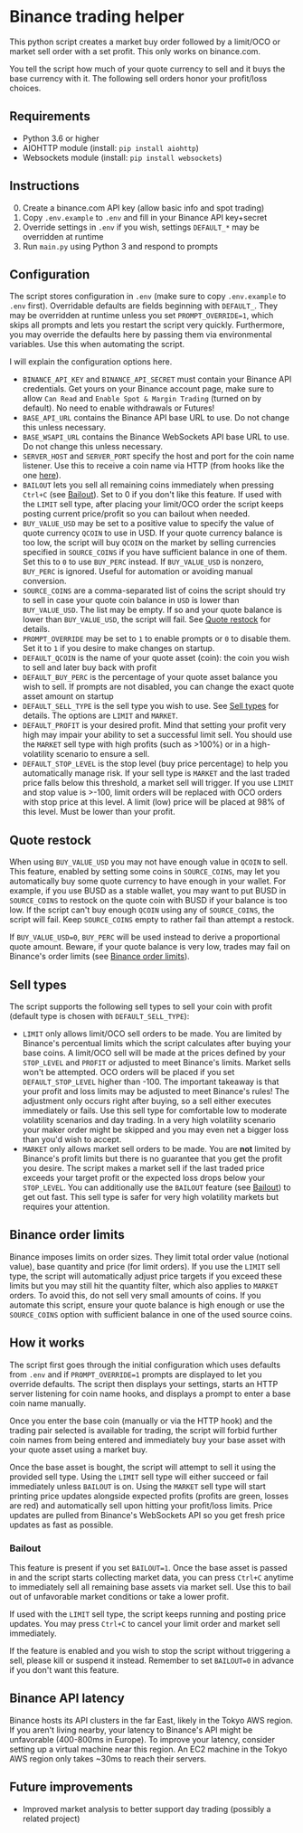 # Binance trading helper

This python script creates a market buy order followed by a limit/OCO or market sell order with a set profit. This only works on binance.com.

You tell the script how much of your quote currency to sell and it buys the base currency with it. The following sell orders honor your profit/loss choices.

## Requirements

* Python 3.6 or higher
* AIOHTTP module (install: `pip install aiohttp`)
* Websockets module (install: `pip install websockets`)

## Instructions

0. Create a binance.com API key (allow basic info and spot trading)
1. Copy `.env.example` to `.env` and fill in your Binance API key+secret
2. Override settings in `.env` if you wish, settings `DEFAULT_*` may be overridden at runtime
3. Run `main.py` using Python 3 and respond to prompts

## Configuration

The script stores configuration in `.env` (make sure to copy `.env.example` to `.env` first).
Overridable defaults are fields beginning with `DEFAULT_`. They may be overridden at runtime unless you set `PROMPT_OVERRIDE=1`, which skips all prompts and lets you restart the script very quickly. Furthermore, you may override the defaults here by passing them via environmental variables. Use this when automating the script.

I will explain the configuration options here.

* `BINANCE_API_KEY` and `BINANCE_API_SECRET` must contain your Binance API credentials. Get yours on your Binance account page, make sure to allow `Can Read` and `Enable Spot & Margin Trading` (turned on by default). No need to enable withdrawals or Futures!
* `BASE_API_URL` contains the Binance API base URL to use. Do not change this unless necessary.
* `BASE_WSAPI_URL` contains the Binance WebSockets API base URL to use. Do not change this unless necessary.
* `SERVER_HOST` and `SERVER_PORT` specify the host and port for the coin name listener. Use this to receive a coin name via HTTP (from hooks like the one [here](https://github.com/tobyyy/tg-bps-script)).
* `BAILOUT` lets you sell all remaining coins immediately when pressing `Ctrl+C` (see [Bailout](#bailout)). Set to 0 if you don't like this feature. If used with the `LIMIT` sell type, after placing your limit/OCO order the script keeps posting current price/profit so you can bailout when needed.
* `BUY_VALUE_USD` may be set to a positive value to specify the value of quote currency `QCOIN` to use in USD. If your quote currency balance is too low, the script will buy `QCOIN` on the market by selling currencies specified in `SOURCE_COINS` if you have sufficient balance in one of them. Set this to `0` to use `BUY_PERC` instead. If `BUY_VALUE_USD` is nonzero, `BUY_PERC` is ignored. Useful for automation or avoiding manual conversion.
* `SOURCE_COINS` are a comma-separated list of coins the script should try to sell in case your quote coin balance in `USD` is lower than `BUY_VALUE_USD`. The list may be empty. If so and your quote balance is lower than `BUY_VALUE_USD`, the script will fail. See [Quote restock](#quote-restock) for details.
* `PROMPT_OVERRIDE` may be set to `1` to enable prompts or `0` to disable them. Set it to `1` if you desire to make changes on startup.
* `DEFAULT_QCOIN` is the name of your quote asset (coin): the coin you wish to sell and later buy back with profit
* `DEFAULT_BUY_PERC` is the percentage of your quote asset balance you wish to sell. If prompts are not disabled, you can change the exact quote asset amount on startup
* `DEFAULT_SELL_TYPE` is the sell type you wish to use. See [Sell types](#sell-types) for details. The options are `LIMIT` and `MARKET`.
* `DEFAULT_PROFIT` is your desired profit. Mind that setting your profit very high may impair your ability to set a successful limit sell. You should use the `MARKET` sell type with high profits (such as >100%) or in a high-volatility scenario to ensure a sell.
* `DEFAULT_STOP_LEVEL` is the stop level (buy price percentage) to help you automatically manage risk. If your sell type is `MARKET` and the last traded price falls below this threshold, a market sell will trigger. If you use `LIMIT` and stop value is >-100, limit orders will be replaced with OCO orders with stop price at this level. A limit (low) price will be placed at 98% of this level. Must be lower than your profit.

## Quote restock

When using `BUY_VALUE_USD` you may not have enough value in `QCOIN` to sell. This feature, enabled by setting some coins in `SOURCE_COINS`, may let you automatically buy some quote currency to have enough in your wallet. For example, if you use BUSD as a stable wallet, you may want to put BUSD in `SOURCE_COINS` to restock on the quote coin with BUSD if your balance is too low. If the script can't buy enough `QCOIN` using any of `SOURCE_COINS`, the script will fail. Keep `SOURCE_COINS` empty to rather fail than attempt a restock.

If `BUY_VALUE_USD=0`, `BUY_PERC` will be used instead to derive a proportional quote amount. Beware, if your quote balance is very low, trades may fail on Binance's order limits (see [Binance order limits](#binance-order-limits)).

## Sell types

The script supports the following sell types to sell your coin with profit (default type is chosen with `DEFAULT_SELL_TYPE`):

* `LIMIT` only allows limit/OCO sell orders to be made. You are limited by Binance's percentual limits which the script calculates after buying your base coins. A limit/OCO sell will be made at the prices defined by your `STOP_LEVEL` and `PROFIT` or adjusted to meet Binance's limits. Market sells won't be attempted. OCO orders will be placed if you set `DEFAULT_STOP_LEVEL` higher than -100. The important takeaway is that your profit and loss limits may be adjusted to meet Binance's rules! The adjustment only occurs right after buying, so a sell either executes immediately or fails. Use this sell type for comfortable low to moderate volatility scenarios and day trading. In a very high volatility scenario your maker order might be skipped and you may even net a bigger loss than you'd wish to accept.
* `MARKET` only allows market sell orders to be made. You are **not** limited by Binance's profit limits but there is no guarantee that you get the profit you desire. The script makes a market sell if the last traded price exceeds your target profit or the expected loss drops below your `STOP_LEVEL`. You can additionally use the `BAILOUT` feature (see [Bailout](#bailout)) to get out fast. This sell type is safer for very high volatility markets but requires your attention.

## Binance order limits

Binance imposes limits on order sizes. They limit total order value (notional value), base quantity and price (for limit orders). If you use the `LIMIT` sell type, the script will automatically adjust price targets if you exceed these limits but you may still hit the quantity filter, which also applies to `MARKET` orders. To avoid this, do not sell very small amounts of coins. If you automate this script, ensure your quote balance is high enough or use the `SOURCE_COINS` option with sufficient balance in one of the used source coins.

## How it works

The script first goes through the initial configuration which uses defaults from `.env` and if `PROMPT_OVERRIDE=1` prompts are displayed to let you override defaults. The script then displays your settings, starts an HTTP server listening for coin name hooks, and displays a prompt to enter a base coin name manually.

Once you enter the base coin (manually or via the HTTP hook) and the trading pair selected is available for trading, the script will forbid further coin names from being entered and immediately buy your base asset with your quote asset using a market buy.

Once the base asset is bought, the script will attempt to sell it using the provided sell type. Using the `LIMIT` sell type will either succeed or fail immediately unless `BAILOUT` is on. Using the `MARKET` sell type will start printing price updates alongside expected profits (profits are green, losses are red) and automatically sell upon hitting your profit/loss limits. Price updates are pulled from Binance's WebSockets API so you get fresh price updates as fast as possible.

### Bailout

This feature is present if you set `BAILOUT=1`. Once the base asset is passed in and the script starts collecting market data, you can press `Ctrl+C` anytime to immediately sell all remaining base assets via market sell. Use this to bail out of unfavorable market conditions or take a lower profit.

If used with the `LIMIT` sell type, the script keeps running and posting price updates. You may press `Ctrl+C` to cancel your limit order and market sell immediately.

If the feature is enabled and you wish to stop the script without triggering a sell, please kill or suspend it instead. Remember to set `BAILOUT=0` in advance if you don't want this feature.

## Binance API latency

Binance hosts its API clusters in the far East, likely in the Tokyo AWS region. If you aren't living nearby, your latency to Binance's API might be unfavorable (400-800ms in Europe). To improve your latency, consider setting up a virtual machine near this region. An EC2 machine in the Tokyo AWS region only takes ~30ms to reach their servers.

## Future improvements

* Improved market analysis to better support day trading (possibly a related project)
